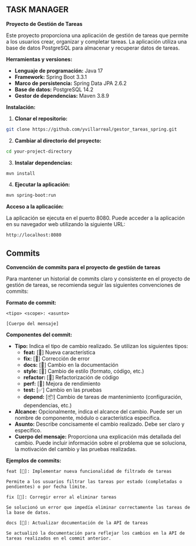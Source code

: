 ## TASK MANAGER

**Proyecto de Gestión de Tareas**

Este proyecto proporciona una aplicación de gestión de tareas que permite a los usuarios crear, organizar y completar tareas. La aplicación utiliza una base de datos PostgreSQL para almacenar y recuperar datos de tareas.

**Herramientas y versiones:**

* **Lenguaje de programación:** Java 17
* **Framework:** Spring Boot 3.3.1
* **Marco de persistencia:** Spring Data JPA 2.6.2
* **Base de datos:** PostgreSQL 14.2
* **Gestor de dependencias:** Maven 3.8.9

**Instalación:**

1. **Clonar el repositorio:**

```bash
git clone https://github.com/yvillarreal/gestor_tareas_spring.git
```

2. **Cambiar al directorio del proyecto:**

```bash
cd your-project-directory
```

3. **Instalar dependencias:**

```bash
mvn install
```

4. **Ejecutar la aplicación:**

```bash
mvn spring-boot:run
```

**Acceso a la aplicación:**

La aplicación se ejecuta en el puerto 8080. Puede acceder a la aplicación en su navegador web utilizando la siguiente URL:

```
http://localhost:8080
```

## Commits

**Convención de commits para el proyecto de gestión de tareas**

Para mantener un historial de commits claro y consistente en el proyecto de gestión de tareas, se recomienda seguir las siguientes convenciones de commits:

**Formato de commit:**

```
<tipo> <scope>: <asunto>

[Cuerpo del mensaje]
```

**Componentes del commit:**

* **Tipo:** Indica el tipo de cambio realizado. Se utilizan los siguientes tipos:
    * **feat:** [🎉] Nueva característica
    * **fix:** [🐛] Corrección de error
    * **docs:** [📝] Cambio en la documentación
    * **style:** [🎨] Cambio de estilo (formato, código, etc.)
    * **refactor:** [🔨] Refactorización de código
    * **perf:** [🐎] Mejora de rendimiento
    * **test:** [✅] Cambio en las pruebas
    * **depend:** [📦] Cambio de tareas de mantenimiento (configuración, dependencias, etc.)
* **Alcance:** Opcionalmente, indica el alcance del cambio. Puede ser un nombre de componente, módulo o característica específica.
* **Asunto:** Describe concisamente el cambio realizado. Debe ser claro y específico.
* **Cuerpo del mensaje:** Proporciona una explicación más detallada del cambio. Puede incluir información sobre el problema que se soluciona, la motivación del cambio y las pruebas realizadas.

**Ejemplos de commits:**

```
feat [🎉]: Implementar nueva funcionalidad de filtrado de tareas

Permite a los usuarios filtrar las tareas por estado (completadas o pendientes) o por fecha límite.
```

```
fix [🐛]: Corregir error al eliminar tareas

Se solucionó un error que impedía eliminar correctamente las tareas de la base de datos.
```

```
docs [📝]: Actualizar documentación de la API de tareas

Se actualizó la documentación para reflejar los cambios en la API de tareas realizados en el commit anterior.
```

